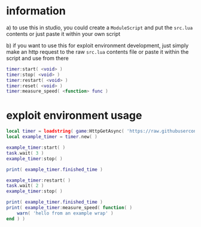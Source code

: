 # information
a) to use this in studio, you could create a `ModuleScript` and put the `src.lua` contents or just paste it within your own script

b) if you want to use this for exploit environment development, just simply make an http request to the raw `src.lua` contents file or paste it within the script and use from there

```lua
timer:start( <void> )
timer:stop( <void> )
timer:restart( <void> )
timer:reset( <void> )
timer:measure_speed( <function> func )
```

# exploit environment usage
```lua
local timer = loadstring( game:HttpGetAsync( 'https://raw.githubusercontent.com/networktraffic/timer/main/src.lua' ) )( )
local example_timer = timer.new( )

example_timer:start( )
task.wait( 3 )
example_timer:stop( )

print( example_timer.finished_time )

example_timer:restart( )
task.wait( 2 )
example_timer:stop( )

print( example_timer.finished_time )
print( example_timer:measure_speed( function( )
    warn( 'hello from an example wrap' )
end ) )
```
